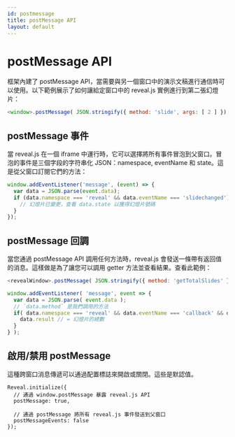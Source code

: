 ```yaml
---
id: postmessage
title: postMessage API
layout: default
---
```


# postMessage API

框架內建了 postMessage API，當需要與另一個窗口中的演示文稿進行通信時可以使用。以下範例展示了如何讓給定窗口中的 reveal.js 實例進行到第二張幻燈片：

```javascript
<window>.postMessage( JSON.stringify({ method: 'slide', args: [ 2 ] }), '*' );
```

## postMessage 事件

當 reveal.js 在一個 iframe 中運行時，它可以選擇將所有事件冒泡到父窗口。冒泡的事件是三個字段的字符串化 JSON：namespace, eventName 和 state。這是從父窗口訂閱它們的方法：

```javascript
window.addEventListener('message', (event) => {
  var data = JSON.parse(event.data);
  if (data.namespace === 'reveal' && data.eventName === 'slidechanged') {
    // 幻燈片已變更，查看 data.state 以獲得幻燈片號碼
  }
});
```

## postMessage 回調

當您通過 postMessage API 調用任何方法時，reveal.js 會發送一條帶有返回值的消息。這樣做是為了讓您可以調用 getter 方法並查看結果。查看此範例：

```javascript
<revealWindow>.postMessage( JSON.stringify({ method: 'getTotalSlides' }), '*' );

window.addEventListener( 'message', event => {
  var data = JSON.parse( event.data );
  // `data.method` 是我們調用的方法
  if( data.namespace === 'reveal' && data.eventName === 'callback' && data.method === 'getTotalSlides' ) {
    data.result // = 幻燈片的總數
  }
} );
```

## 啟用/禁用 postMessage

這種跨窗口消息傳遞可以通過配置標誌來開啟或關閉。這些是默認值。

```javascript/1-5
Reveal.initialize({
  // 通過 window.postMessage 暴露 reveal.js API
  postMessage: true,

  // 通過 postMessage 將所有 reveal.js 事件發送到父窗口
  postMessageEvents: false
});
```
